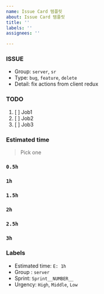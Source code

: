 ```yaml
---
name: Issue Card 템플릿
about: Issue Card 템플릿
title: ''
labels: ''
assignees: ''

---
```


### ISSUE
- Group:  `server`, `sr`
- Type: `bug`, `feature`, `delete`
- Detail: fix actions from client redux

### TODO
1. [ ] Job1
2. [ ] Job2
3. [ ] Job3

### Estimated time
> Pick one
### `0.5h`
### `1h`
### `1.5h`
### `2h`
### `2.5h`
### `3h`

### Labels
- Estimated time: `E: 1h`
- Group : `server`
- Sprint: `Sprint__NUMBER__`
- Urgency: `High`, `Middle`, `Low`
